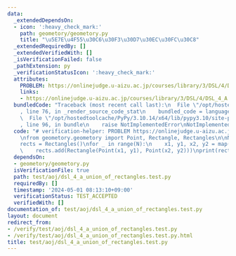 ```yaml
---
data:
  _extendedDependsOn:
  - icon: ':heavy_check_mark:'
    path: geometory/geometory.py
    title: "\u5E7E\u4F55\u30C6\u30F3\u30D7\u30EC\u30FC\u30C8"
  _extendedRequiredBy: []
  _extendedVerifiedWith: []
  _isVerificationFailed: false
  _pathExtension: py
  _verificationStatusIcon: ':heavy_check_mark:'
  attributes:
    PROBLEM: https://onlinejudge.u-aizu.ac.jp/courses/library/3/DSL/4/DSL_4_A
    links:
    - https://onlinejudge.u-aizu.ac.jp/courses/library/3/DSL/4/DSL_4_A
  bundledCode: "Traceback (most recent call last):\n  File \"/opt/hostedtoolcache/PyPy/3.10.14/x64/lib/pypy3.10/site-packages/onlinejudge_verify/documentation/build.py\"\
    , line 76, in _render_source_code_stat\n    bundled_code = language.bundle(\n\
    \  File \"/opt/hostedtoolcache/PyPy/3.10.14/x64/lib/pypy3.10/site-packages/onlinejudge_verify/languages/python.py\"\
    , line 96, in bundle\n    raise NotImplementedError\nNotImplementedError\n"
  code: "# verification-helper: PROBLEM https://onlinejudge.u-aizu.ac.jp/courses/library/3/DSL/4/DSL_4_A\n\
    \nfrom geometory.geometory import Point, Rectangle, Rectangles\n\nN = int(input())\n\
    rects = Rectangles()\nfor _ in range(N):\n    x1, y1, x2, y2 = map(int, input().split())\n\
    \    rects.add(Rectangle(Point(x1, y1), Point(x2, y2)))\nprint(rects.area())\n"
  dependsOn:
  - geometory/geometory.py
  isVerificationFile: true
  path: test/aoj/dsl_4_a_union_of_rectangles.test.py
  requiredBy: []
  timestamp: '2024-05-01 08:13:10+09:00'
  verificationStatus: TEST_ACCEPTED
  verifiedWith: []
documentation_of: test/aoj/dsl_4_a_union_of_rectangles.test.py
layout: document
redirect_from:
- /verify/test/aoj/dsl_4_a_union_of_rectangles.test.py
- /verify/test/aoj/dsl_4_a_union_of_rectangles.test.py.html
title: test/aoj/dsl_4_a_union_of_rectangles.test.py
---
```

